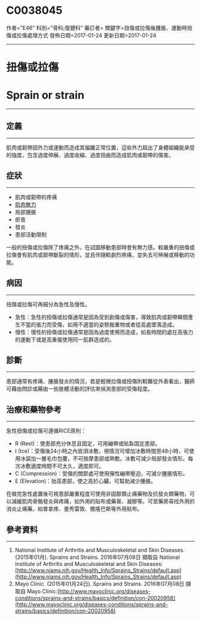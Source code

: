 # C0038045
作者="E46"
科別="骨科;復健科"
審訂者=
關鍵字=扭傷或拉傷後腫脹、運動時扭傷或拉傷處理方式
發佈日期=2017-01-24
更新日期=2017-01-24

----------
# 扭傷或拉傷
# Sprain or strain
----------
## 定義
----------

肌肉或韌帶因外力或運動而造成其偏離正常位置，這些外力超出了身體組織能承受的強度，包含過度伸展、過度收縮、過度扭曲而造成肌肉或韌帶的傷害。

## 症狀
----------
- 肌肉或韌帶的疼痛
- [肌肉無力](C0151786)
- 局部腫脹
- 瘀青
- 發炎
- 患部活動限制

一般的扭傷或拉傷除了疼痛之外，在試圖移動患部時會有無力感。較嚴重的扭傷或拉傷會有肌肉或韌帶斷裂的情形，並且伴隨較劇烈疼痛，並失去可伸展或移動的功能。

## 病因
----------

扭傷或拉傷可再細分為急性及慢性。

- 急性：急性的扭傷或拉傷通常是因為受到創傷或傷害，導致肌肉或韌帶瞬間產生不當的張力而受傷，如用不適當的姿勢搬重物或者從高處墜落造成。
- 慢性：慢性的扭傷或拉傷通常是因為過度使用而造成，如長時間的處在高張力的運動下或是高重複使用同一肌群造成的。
## 診斷
----------

患部通常有疼痛、腫脹發炎的情況，若是輕微拉傷或扭傷則較難從外表看出，醫師可藉由問診或藉由一些肢體活動的評估來偵測患部的受傷程度。

## 治療和藥物參考
----------

急性扭傷或拉傷可遵循RICE原則：

- R (Rest)：使患部充分休息且固定，可用繃帶或貼紮固定患部。
- I (Ice)：受傷後24小時之內皆須冰敷，視情況可增加冰敷時間至48小時，可使用冰袋加一層毛巾包覆，不可按摩患部或熱敷。冰敷可減少局部發炎情形。每次冰敷適度時間不可太久，適度即可。
- C (Compression)：受傷的關節處可使用彈性繃帶壓迫，可減少腫脹情形。
- E (Elevation)：抬高患部，使之高於心臟，可幫助減少腫脹。

在做完急性處置後可視患部嚴重程度可使用非固醇類止痛藥物及抗發炎類藥物，可以減緩肌肉骨骼發炎與疼痛，如外用的貼布或藥膏、凝膠等。可至藥房尋找外用的消炎止痛藥，如普拿疼、曼秀雷敦、撒隆巴斯等外用貼布。

## 參考資料
----------
1. National Institute of Arthritis and Musculoskeletal and Skin Diseases. (2015年01月). Sprains and Strains. 2016年07月08日 擷取自 National Institute of Arthritis and Musculoskeletal and Skin Diseases:[http://www.niams.nih.gov/Health_Info/Sprains_Strains/default.asp](http://www.niams.nih.gov/Health_Info/Sprains_Strains/default.asp)
2. Mayo Clinic. (2015年01月24日). Sprains and Strains. 2016年07月08日 擷取自 Mayo Clinic:[http://www.mayoclinic.org/diseases-conditions/sprains-and-strains/basics/definition/con-20020958](http://www.mayoclinic.org/diseases-conditions/sprains-and-strains/basics/definition/con-20020958)



